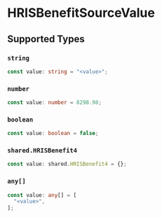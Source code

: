 # HRISBenefitSourceValue


## Supported Types

### `string`

```typescript
const value: string = "<value>";
```

### `number`

```typescript
const value: number = 8298.98;
```

### `boolean`

```typescript
const value: boolean = false;
```

### `shared.HRISBenefit4`

```typescript
const value: shared.HRISBenefit4 = {};
```

### `any[]`

```typescript
const value: any[] = [
  "<value>",
];
```

